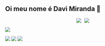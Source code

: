 ## Oi meu nome é Davi Miranda 👋
<!-- https://github.com/anuraghazra/github-readme-stats/blob/master/readme.md#deploy-on-your-own-vercel-instance -->
<div style="display:flex; gap:10px; justify-content:center; align-items:center;">
    <img src="https://github-readme-stats.vercel.app/api?username=daviimiranda&show_icons=true&theme=tokyonight">
   <img src="https://github-readme-stats.vercel.app/api/top-langs/?username=daviimiranda&layout=compact&theme=tokyonight">
  
</div>


 <p align="left">
  <a href="https://skillicons.dev">
    <img src="https://skillicons.dev/icons?i=html,css,javascript,angular,spring,java,mysql" />
  </a>
</p> 

<!-- Linha de redes sociais -->
 
<div> 
 <a href="https://discord.gg/miranda57222" target="_blank"><img src="https://img.shields.io/badge/Discord-7289DA?style=for-the-badge&logo=discord&logoColor=white" target="_blank"></a> 
  <a href = "davimiranda210@gmail.com"><img src="https://img.shields.io/badge/-Gmail-%23333?style=for-the-badge&logo=gmail&logoColor=white" target="_blank"></a>
  <a href="https://www.linkedin.com/in/davmiranda" target="_blank"><img src="https://img.shields.io/badge/-LinkedIn-%230077B5?style=for-the-badge&logo=linkedin&logoColor=white" target="_blank"></a> 
  
</div>

